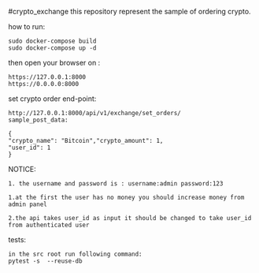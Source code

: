 #crypto_exchange
this repository represent the sample of ordering crypto.

how to run:

```
sudo docker-compose build
sudo docker-compose up -d
```

then open your browser on :

```
https://127.0.0.1:8000
https://0.0.0.0:8000
```

set crypto order end-point:

```
http://127.0.0.1:8000/api/v1/exchange/set_orders/
sample_post_data:

{
"crypto_name": "Bitcoin","crypto_amount": 1,
"user_id": 1
}
```

NOTICE:

```
1. the username and password is : username:admin password:123

1.at the first the user has no money you should increase money from admin panel

2.the api takes user_id as input it should be changed to take user_id from authenticated user

```
tests:
```
in the src root run following command:
pytest -s  --reuse-db
```